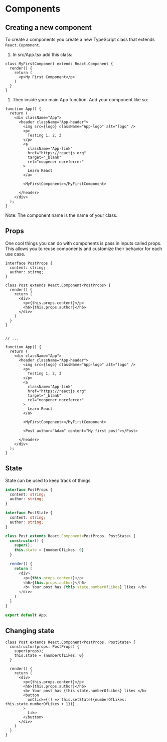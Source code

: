 # Components


## Creating a new component

To create a components you create a new TypeScript class that extends `React.Copmonent`.

1. In src/App.tsx add this class:
  ```tsx
  class MyFirstComponent extends React.Component {
    render() {
      return (
        <p>My First Component</p>
      )
    }
  }
  ```
1. Then inside  your main App function. Add your component like so:

```tsx
function App() {
  return (
    <div className="App">
      <header className="App-header">
        <img src={logo} className="App-logo" alt="logo" />
        <p>
          Testing 1, 2, 3
        </p>
        <a
          className="App-link"
          href="https://reactjs.org"
          target="_blank"
          rel="noopener noreferrer"
        >
          Learn React
        </a>

        <MyFirstComponent></MyFirstComponent>

      </header>
    </div>
  );
}
```

Note: The component name is the name of your class.


## Props

One cool things you can do with components is pass in inputs called props. This
allows you to reuse components and customize their behavior for each use case.

```tsx
interface PostProps {
  content: string;
  author: stirng;
}

class Post extends React.Component<PostProps> {
  render() {
    return (
      <div>
        <p>{this.props.content}</p>
        <h6>{this.props.author}</h6>
      </div>
    )
  }
}


// ...

function App() {
  return (
    <div className="App">
      <header className="App-header">
        <img src={logo} className="App-logo" alt="logo" />
        <p>
          Testing 1, 2, 3
        </p>
        <a
          className="App-link"
          href="https://reactjs.org"
          target="_blank"
          rel="noopener noreferrer"
        >
          Learn React
        </a>

        <MyFirstComponent></MyFirstComponent>

        <Post author="Adam" content="My first post"></Post>

      </header>
    </div>
  );
}
```

## State

State can be used to keep track of things


```typescript
interface PostProps {
  content: string;
  author: string;
}

interface PostState {
  content: string;
  author: string;
}

class Post extends React.Component<PostProps, PostState> {
  constructor() {
    super();
    this.state = {numberOfLikes: 0}
  }

  render() {
    return (
      <div>
        <p>{this.props.content}</p>
        <h6>{this.props.author}</h6>
        <b> Your post has {this.state.numberOfLikes} likes </b>
      </div>
    )
  }
}

export default App;
```

## Changing state


```tsx
class Post extends React.Component<PostProps, PostState> {
  constructor(props: PostProps) {
    super(props);
    this.state = {numberOfLikes: 0}
  }

  render() {
    return (
      <div>
        <p>{this.props.content}</p>
        <h6>{this.props.author}</h6>
        <b> Your post has {this.state.numberOfLikes} likes </b>
        <button
          onClick={() => this.setState({numberOfLikes: this.state.numberOfLikes + 1})}
        >
          Like
        </button>
      </div>
    )
  }
}
```
